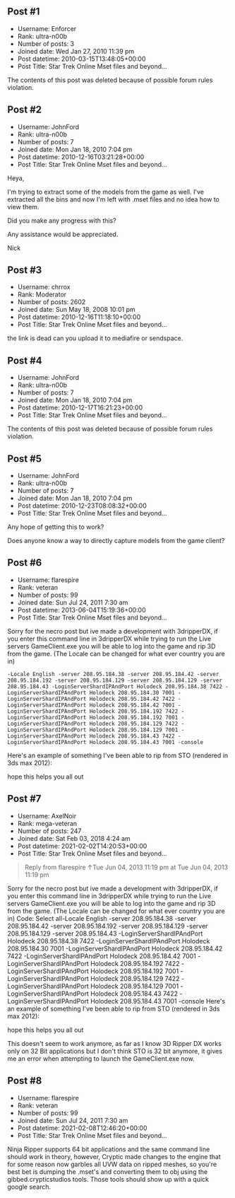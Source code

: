 ## Post #1
- Username: Enforcer
- Rank: ultra-n00b
- Number of posts: 3
- Joined date: Wed Jan 27, 2010 11:39 pm
- Post datetime: 2010-03-15T13:48:05+00:00
- Post Title: Star Trek Online Mset files and beyond...

The contents of this post was deleted because of possible forum rules violation.
## Post #2
- Username: JohnFord
- Rank: ultra-n00b
- Number of posts: 7
- Joined date: Mon Jan 18, 2010 7:04 pm
- Post datetime: 2010-12-16T03:21:28+00:00
- Post Title: Star Trek Online Mset files and beyond...

Heya,

I'm trying to extract some of the models from the game as well.  I've extracted all the bins and now I'm left with .mset files and no idea how to view them.

Did you make any progress with this?

Any assistance would be appreciated.

Nick
## Post #3
- Username: chrrox
- Rank: Moderator
- Number of posts: 2602
- Joined date: Sun May 18, 2008 10:01 pm
- Post datetime: 2010-12-16T11:18:10+00:00
- Post Title: Star Trek Online Mset files and beyond...

the link is dead can you upload it to mediafire or sendspace.
## Post #4
- Username: JohnFord
- Rank: ultra-n00b
- Number of posts: 7
- Joined date: Mon Jan 18, 2010 7:04 pm
- Post datetime: 2010-12-17T16:21:23+00:00
- Post Title: Star Trek Online Mset files and beyond...

The contents of this post was deleted because of possible forum rules violation.
## Post #5
- Username: JohnFord
- Rank: ultra-n00b
- Number of posts: 7
- Joined date: Mon Jan 18, 2010 7:04 pm
- Post datetime: 2010-12-23T08:08:32+00:00
- Post Title: Star Trek Online Mset files and beyond...

Any hope of getting this to work?

Does anyone know a way to directly capture models from the game client?
## Post #6
- Username: flarespire
- Rank: veteran
- Number of posts: 99
- Joined date: Sun Jul 24, 2011 7:30 am
- Post datetime: 2013-06-04T15:19:36+00:00
- Post Title: Star Trek Online Mset files and beyond...

Sorry for the necro post but ive made a development with 3dripperDX, if you enter this command line in 3dripperDX while trying to run the Live servers GameClient.exe you will be able to log into the game and rip 3D from the game. (The Locale can be changed for what ever country you are in)

```
-Locale English -server 208.95.184.38 -server 208.95.184.42 -server 208.95.184.192 -server 208.95.184.129 -server 208.95.184.129 -server 208.95.184.43 -LoginServerShardIPAndPort Holodeck 208.95.184.38 7422 -LoginServerShardIPAndPort Holodeck 208.95.184.30 7001 -LoginServerShardIPAndPort Holodeck 208.95.184.42 7422 -LoginServerShardIPAndPort Holodeck 208.95.184.42 7001 -LoginServerShardIPAndPort Holodeck 208.95.184.192 7422 -LoginServerShardIPAndPort Holodeck 208.95.184.192 7001 -LoginServerShardIPAndPort Holodeck 208.95.184.129 7422 -LoginServerShardIPAndPort Holodeck 208.95.184.129 7001 -LoginServerShardIPAndPort Holodeck 208.95.184.43 7422 -LoginServerShardIPAndPort Holodeck 208.95.184.43 7001 -console
```

Here's an example of something I've been able to rip from STO (rendered in 3ds max 2012):

hope this helps you all out
## Post #7
- Username: AxelNoir
- Rank: mega-veteran
- Number of posts: 247
- Joined date: Sat Feb 03, 2018 4:24 am
- Post datetime: 2021-02-02T14:20:53+00:00
- Post Title: Star Trek Online Mset files and beyond...

> Reply from flarespire ↑Tue Jun 04, 2013 11:19 pm at Tue Jun 04, 2013 11:19 pm
>
> 
Sorry for the necro post but ive made a development with 3dripperDX, if you enter this command line in 3dripperDX while trying to run the Live servers GameClient.exe you will be able to log into the game and rip 3D from the game. (The Locale can be changed for what ever country you are in)
Code: Select all-Locale English -server 208.95.184.38 -server 208.95.184.42 -server 208.95.184.192 -server 208.95.184.129 -server 208.95.184.129 -server 208.95.184.43 -LoginServerShardIPAndPort Holodeck 208.95.184.38 7422 -LoginServerShardIPAndPort Holodeck 208.95.184.30 7001 -LoginServerShardIPAndPort Holodeck 208.95.184.42 7422 -LoginServerShardIPAndPort Holodeck 208.95.184.42 7001 -LoginServerShardIPAndPort Holodeck 208.95.184.192 7422 -LoginServerShardIPAndPort Holodeck 208.95.184.192 7001 -LoginServerShardIPAndPort Holodeck 208.95.184.129 7422 -LoginServerShardIPAndPort Holodeck 208.95.184.129 7001 -LoginServerShardIPAndPort Holodeck 208.95.184.43 7422 -LoginServerShardIPAndPort Holodeck 208.95.184.43 7001 -console
Here's an example of something I've been able to rip from STO (rendered in 3ds max 2012):

hope this helps you all out

This doesn't seem to work anymore, as far as I know 3D Ripper DX works only on 32 Bit applications but I don't think STO is 32 bit anymore, it gives me an error when attempting to launch the GameClient.exe now.
## Post #8
- Username: flarespire
- Rank: veteran
- Number of posts: 99
- Joined date: Sun Jul 24, 2011 7:30 am
- Post datetime: 2021-02-08T12:46:20+00:00
- Post Title: Star Trek Online Mset files and beyond...

Ninja Ripper supports 64 bit applications and the same command line should work in theory, however, Cryptic made changes to the engine that for some reason now garbles all UVW data on ripped meshes, so you're best bet is dumping the .mset's and converting them to obj using the gibbed.crypticstudios tools. Those tools should show up with a quick google search.
